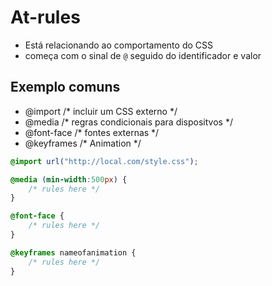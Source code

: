 # At-rules

* Está relacionando ao comportamento do CSS
* começa com o sinal de `@` seguido do identificador e valor
  
## Exemplo comuns 

- @import       /* incluir um CSS externo */
- @media        /* regras condicionais para dispositvos */
- @font-face    /* fontes externas */
- @keyframes    /* Animation */

```css
@import url("http://local.com/style.css");

@media (min-width:500px) {
    /* rules here */
}

@font-face {
    /* rules here */
}

@keyframes nameofanimation {
    /* rules here */
}
